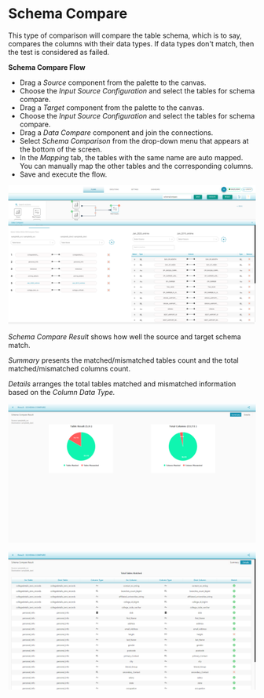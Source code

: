 # Schema Compare

This type of comparison will compare the table schema, which is to say, compares the columns with their data types. If data types don't match, then the test is considered as failed.

**Schema Compare Flow** 

* Drag a _Source_ component from the palette to the canvas.
* Choose the _Input Source Configuration_ and select the tables for schema compare.
* Drag a _Target_ component from the palette to the canvas.
* Choose the _Input Source Configuration_ and select the tables for schema compare. 
* Drag a _Data Compare_ component and join the connections. 
* Select _Schema Comparison_ from the drop-down menu that appears at the bottom of the screen.
* In the _Mapping_ tab, the tables with the same name are auto mapped. You can manually map the other tables and the corresponding columns. 
* Save and execute the flow.

![Schema Compare Mapping](../../../../.gitbook/assets/schemacompare2.png)

_Schema Compare Result_ shows how well the source and target schema match.

_Summary_ presents the  matched/mismatched tables count and the total matched/mismatched columns count.

_Details_ arranges the total tables matched and mismatched information based on the _Column Data Type._

![Schema Compare Summary Result](../../../../.gitbook/assets/image%20%282%29.png)

![Schema Compare Details ](../../../../.gitbook/assets/image%20%284%29.png)



